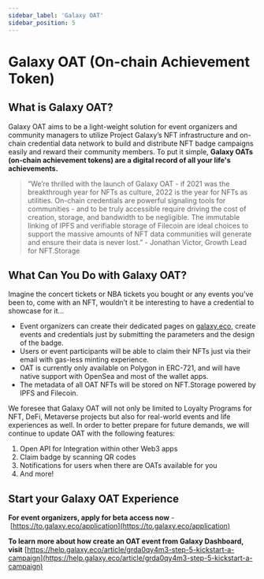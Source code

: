 ```yaml
---
sidebar_label: 'Galaxy OAT'
sidebar_position: 5
---
```


# Galaxy OAT (On-chain Achievement Token)

## What is Galaxy OAT?

Galaxy OAT aims to be a light-weight solution for event organizers and community managers to utilize Project Galaxy’s NFT infrastructure and on-chain credential data network to build and distribute NFT badge campaigns easily and reward their community members. To put it simple, **Galaxy OATs (on-chain achievement tokens) are a digital record of all your life's achievements.**

> “We’re thrilled with the launch of Galaxy OAT - if 2021 was the breakthrough year for NFTs as culture, 2022 is the year for NFTs as utilities. On-chain credentials are powerful signaling tools for communities - and to be truly accessible require driving the cost of creation, storage, and bandwidth to be negligible. The immutable linking of IPFS and verifiable storage of Filecoin are ideal choices to support the massive amounts of NFT data communities will generate and ensure their data is never lost.” - Jonathan Victor, Growth Lead for NFT.Storage

## What Can You Do with Galaxy OAT?

Imagine the concert tickets or NBA tickets you bought or any events you’ve been to, come with an NFT, wouldn’t it be interesting to have a credential to showcase for it...

- Event organizers can create their dedicated pages on [galaxy.eco](http://galaxy.eco/), create events and credentials just by submitting the parameters and the design of the badge.
- Users or event participants will be able to claim their NFTs just via their email with gas-less minting experience.
- OAT is currently only available on Polygon in ERC-721, and will have native support with OpenSea and most of the wallet apps.
- The metadata of all OAT NFTs will be stored on NFT.Storage powered by IPFS and Filecoin.

We foresee that Galaxy OAT will not only be limited to Loyalty Programs for NFT, DeFi, Metaverse projects but also for real-world events and life experiences as well. In order to better prepare for future demands, we will continue to update OAT with the following features:

1. Open API for Integration within other Web3 apps
2. Claim badge by scanning QR codes
3. Notifications for users when there are OATs available for you
4. And more!

## Start your Galaxy OAT Experience

**For event organizers, apply for beta access now** - [https://to.galaxy.eco/application](https://to.galaxy.eco/application)

**To learn more about how create an OAT event from Galaxy Dashboard, visit** [https://help.galaxy.eco/article/grda0qy4m3-step-5-kickstart-a-campaign](https://help.galaxy.eco/article/grda0qy4m3-step-5-kickstart-a-campaign)
